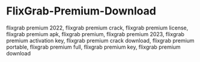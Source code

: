 # FlixGrab-Premium-Download
flixgrab premium 2022, flixgrab premium crack, flixgrab premium license, flixgrab premium apk, flixgrab premium, flixgrab premium 2023, flixgrab premium activation key, flixgrab premium crack download, flixgrab premium portable, flixgrab premium full, flixgrab premium key, flixgrab premium download
